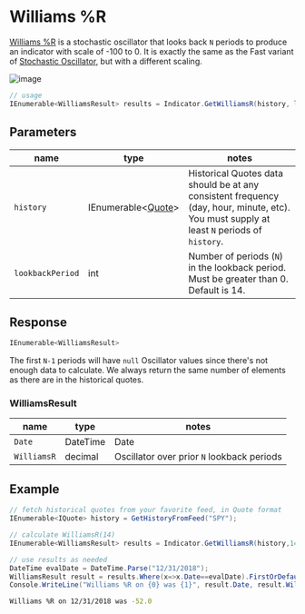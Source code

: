﻿# Williams %R

 [Williams %R](https://en.wikipedia.org/wiki/Williams_%25R) is a stochastic oscillator that looks back `N` periods to produce an indicator with scale of -100 to 0.  It is exactly the same as the Fast variant of [Stochastic Oscillator](../Stochastic/README.md), but with a different scaling.

![image](chart.png)

```csharp
// usage
IEnumerable<WilliamsResult> results = Indicator.GetWilliamsR(history, lookbackPeriod);  
```

## Parameters

| name | type | notes
| -- |-- |--
| `history` | IEnumerable\<[Quote](../../docs/GUIDE.md#quote)\> | Historical Quotes data should be at any consistent frequency (day, hour, minute, etc).  You must supply at least `N` periods of `history`.
| `lookbackPeriod` | int | Number of periods (`N`) in the lookback period.  Must be greater than 0.  Default is 14.

## Response

```csharp
IEnumerable<WilliamsResult>
```

The first `N-1` periods will have `null` Oscillator values since there's not enough data to calculate.  We always return the same number of elements as there are in the historical quotes.

### WilliamsResult

| name | type | notes
| -- |-- |--
| `Date` | DateTime | Date
| `WilliamsR` | decimal | Oscillator over prior `N` lookback periods

## Example

```csharp
// fetch historical quotes from your favorite feed, in Quote format
IEnumerable<IQuote> history = GetHistoryFromFeed("SPY");

// calculate WilliamsR(14)
IEnumerable<WilliamsResult> results = Indicator.GetWilliamsR(history,14);

// use results as needed
DateTime evalDate = DateTime.Parse("12/31/2018");
WilliamsResult result = results.Where(x=>x.Date==evalDate).FirstOrDefault();
Console.WriteLine("Williams %R on {0} was {1}", result.Date, result.WilliamsR);
```

```bash
Williams %R on 12/31/2018 was -52.0
```
